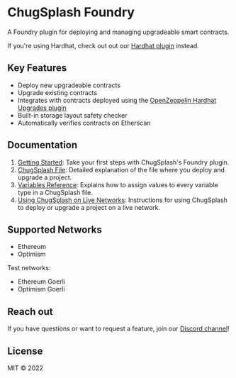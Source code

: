 # ChugSplash Foundry

A Foundry plugin for deploying and managing upgradeable smart contracts.

If you're using Hardhat, check out out our [Hardhat plugin](https://github.com/chugsplash/chugsplash) instead. 

## Key Features

- Deploy new upgradeable contracts
- Upgrade existing contracts
- Integrates with contracts deployed using the [OpenZeppelin Hardhat Upgrades plugin](https://docs.openzeppelin.com/upgrades-plugins/1.x/api-hardhat-upgrades)
- Built-in storage layout safety checker
- Automatically verifies contracts on Etherscan

## Documentation

1. [Getting Started](https://github.com/chugsplash/chugsplash-foundry/blob/main/docs/getting-started.md): Take your first steps with ChugSplash's Foundry plugin.
2. [ChugSplash File](https://github.com/chugsplash/chugsplash/blob/develop/docs/chugsplash-file.md): Detailed explanation of the file where you deploy and upgrade a project.
3. [Variables Reference](https://github.com/chugsplash/chugsplash/blob/develop/docs/variables.md): Explains how to assign values to every variable type in a ChugSplash file.
4. [Using ChugSplash on Live Networks](https://github.com/chugsplash/chugsplash/blob/develop/docs/live-network.md): Instructions for using ChugSplash to deploy or upgrade a project on a live network.

## Supported Networks

* Ethereum
* Optimism

Test networks:
* Ethereum Goerli
* Optimism Goerli

## Reach out

If you have questions or want to request a feature, join our [Discord channel](https://discord.com/invite/CqUPhgRrxq)!

## License

MIT © 2022